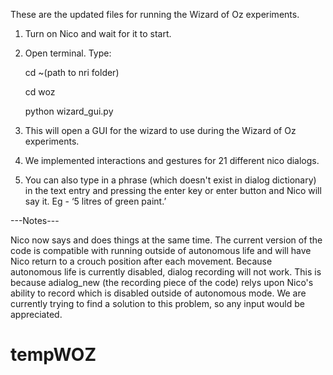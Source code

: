 These are the updated files for running the Wizard of Oz experiments.

1. Turn on Nico and wait for it to start.
2. Open terminal. Type: 

	cd ~(path to nri folder)
	
	cd woz
	
	python wizard_gui.py
3. This will open a GUI for the wizard to use during the Wizard of Oz experiments.
4. We implemented interactions and gestures for 21 different nico dialogs.
5. You can also type in a phrase (which doesn't exist in dialog dictionary) in the text entry and pressing the enter key or enter button and Nico will say it. Eg - ‘5 litres of green paint.’

---Notes---

Nico now says and does things at the same time. 
The current version of the code is compatible with running outside of autonomous life and will have Nico return to a crouch position after each movement. 
Because autonomous life is currently disabled, dialog recording will not work. 
This is because adialog_new (the recording piece of the code) relys upon Nico's ability to record which is disabled outside of autonomous mode.
We are currently trying to find a solution to this problem, so any input would be appreciated.
# tempWOZ
